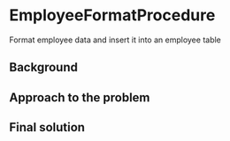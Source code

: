 # EmployeeFormatProcedure
Format employee data and insert it into an employee table

## Background

## Approach to the problem

## Final solution
